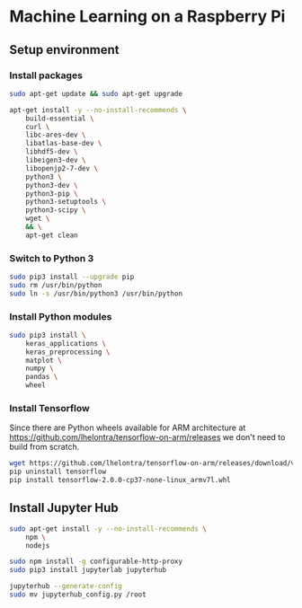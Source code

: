 # Machine Learning on a Raspberry Pi

## Setup environment

### Install packages

```sh
sudo apt-get update && sudo apt-get upgrade

apt-get install -y --no-install-recommends \
    build-essential \
    curl \
    libc-ares-dev \
    libatlas-base-dev \
    libhdf5-dev \
    libeigen3-dev \
    libopenjp2-7-dev \
    python3 \
    python3-dev \
    python3-pip \
    python3-setuptools \
    python3-scipy \
    wget \
    && \
    apt-get clean
```

### Switch to Python 3

```sh
sudo pip3 install --upgrade pip
sudo rm /usr/bin/python 
sudo ln -s /usr/bin/python3 /usr/bin/python
```

### Install Python modules

```sh
sudo pip3 install \
    keras_applications \
    keras_preprocessing \
    matplot \
    numpy \
    pandas \
    wheel
```

### Install Tensorflow

Since there are Python wheels available for ARM architecture at https://github.com/lhelontra/tensorflow-on-arm/releases we don't need to build from scratch.

```sh
wget https://github.com/lhelontra/tensorflow-on-arm/releases/download/v2.0.0/tensorflow-2.0.0-cp37-none-linux_armv7l.whl
pip uninstall tensorflow
pip install tensorflow-2.0.0-cp37-none-linux_armv7l.whl
```

## Install Jupyter Hub

```sh
sudo apt-get install -y --no-install-recommends \
    npm \
    nodejs 
```

```sh
sudo npm install -g configurable-http-proxy
sudo pip3 install jupyterlab jupyterhub
```

```sh
jupyterhub --generate-config 
sudo mv jupyterhub_config.py /root
```
